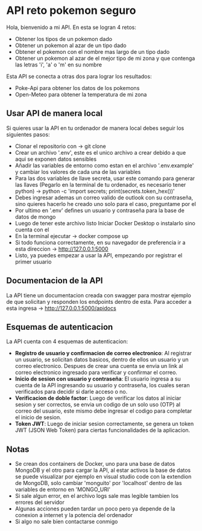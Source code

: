 # API reto pokemon seguro
Hola, bienvenido a mi API.
En esta se logran 4 retos:
- Obtener los tipos de un pokemon dado
- Obtener un pokemon al azar de un tipo dado
- Obtener el pokemon con el nombre mas largo de un tipo dado
- Obtener un pokemon al azar de el mejor tipo de mi zona y que contenga las letras 'i', 'a' o 'm' en su nombre

Esta API se conecta a otras dos para lograr los resultados:
- Poke-Api para obtener los datos de los pokemons
- Open-Meteo para obtener la temperatura de mi zona

## Usar API de manera local
Si quieres usar la API en tu ordenador de manera local debes seguir los siguientes pasos:
- Clonar el repositorio con -> git clone
- Crear un archivo '.env', este es el unico archivo a crear debido a que aqui se exponen datos sensibles
- Añadir las variables de entorno como estan en el archivo '.env.example' y cambiar los valores de cada una de las variables
- Para las dos variables de llave secreta, usar este comando para generar las llaves (Pegarlo en la terminal de tu ordenador, es necesario tener python) -> python -c 'import secrets; print(secrets.token_hex())'
- Debes ingresar ademas un correo valido de outlook con su contraseña, sino quieres hacerlo he creado uno solo para el caso, preguntame por el
- Por ultimo en '.env' defines un usuario y contraseña para la base de datos de mongo
- Luego de tener este archivo listo Iniciar Docker Desktop o instalarlo sino cuenta con el
- En la terminal ejecutar -> docker compose up
- Si todo funciona correctamente, en su navegador de preferencia ir a esta direccion -> http://127.0.0.1:5000
- Listo, ya puedes empezar a usar la API, empezando por registrar el primer usuario

## Documentacion de la API
La API tiene un documentacion creada con swagger para mostrar ejemplo de que solicitan y responden los endpoints dentro de esta. Para acceder a esta ingresa -> http://127.0.0.1:5000/apidocs

## Esquemas de autenticacion
La API cuenta con 4 esquemas de autenticacion:
- **Registro de usuario y confirmacion de correo electronico**: Al registrar un usuario, se solicitan datos basicos, dentro de ellos un usuario y un correo electronico. Despues de crear una cuenta se envia un link al correo electronico ingresado para verificar y confirmar el correo.
- **Inicio de sesion con usuario y contraseña**: El usuario ingresa a su cuenta de la API ingresando su usuario y contraseña, los cuales seran verificados para decidir si darle acceso o no.
- **Verificacion de doble factor**: Luego de verificar los datos al iniciar sesion y ser correctos, se envia un codigo de un solo uso (OTP) al correo del usuario, este mismo debe ingresar el codigo para completar el inicio de sesion.
- **Token JWT**: Luego de iniciar sesion correctamente, se genera un token JWT (JSON Web Token) para ciertas funcionalidades de la aplicacion.

## Notas
- Se crean dos containers de Docker, uno para una base de datos MongoDB y el otro para cargar la API, al estar activos la base de datos se puede visualizar por ejemplo en visual studio code con la extendion de MongoDB, solo cambiar 'monguito' por 'localhost' dentro de las variables de entorno en 'MONGO_URI'
- Si sale algun error, en el archivo logs sale mas legible tambien los errores del servidor
- Algunas acciones pueden tardar un poco pero ya depende de la conexion a internet y la potencia del ordenador
- Si algo no sale bien contactarse conmigo
